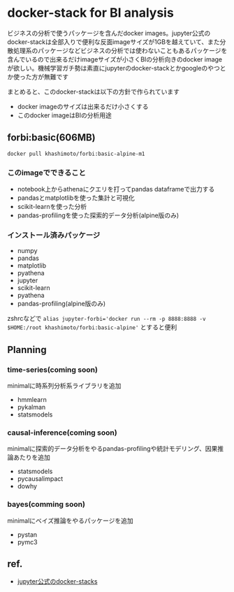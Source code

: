 # docker-stack for BI analysis

ビジネスの分析で使うパッケージを含んだdocker images。jupyter公式のdocker-stackは全部入りで便利な反面imageサイズが1GBを越えていて、また分散処理系のパッケージなどビジネスの分析では使わないこともあるパッケージを含んでいるので出来るだけimageサイズが小さくBIの分析向きのdocker imageが欲しい。機械学習ガチ勢は素直にjupyterのdocker-stackとかgoogleのやつとか使った方が無難です

まとめると、このdocker-stackは以下の方針で作られています

- docker imageのサイズは出来るだけ小さくする
- このdocker imageはBIの分析用途

## forbi:basic(606MB)

```
docker pull khashimoto/forbi:basic-alpine-m1
```

### このimageでできること
- notebook上からathenaにクエリを打ってpandas dataframeで出力する
- pandasとmatplotlibを使った集計と可視化
- scikit-learnを使った分析
- pandas-profilingを使った探索的データ分析(alpine版のみ)

### インストール済みパッケージ
- numpy
- pandas
- matplotlib
- pyathena
- jupyter
- scikit-learn
- pyathena
- pandas-profiling(alpine版のみ)

zshrcなどで
`alias jupyter-forbi='docker run --rm -p 8888:8888 -v $HOME:/root khashimoto/forbi:basic-alpine'`
とすると便利

## Planning
### time-series(coming soon)

minimalに時系列分析系ライブラリを追加

- hmmlearn
- pykalman
- statsmodels

### causal-inference(coming soon)

minimalに探索的データ分析をやるpandas-profilingや統計モデリング、因果推論あたりを追加

- statsmodels
- pycausalimpact
- dowhy

### bayes(comming soon)
minimalにベイズ推論をやるパッケージを追加

- pystan
- pymc3

## ref.

- [jupyter公式のdocker-stacks](https://github.com/jupyter/docker-stacks)